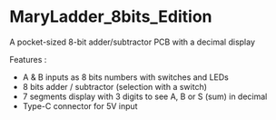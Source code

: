 # MaryLadder_8bits_Edition
 A pocket-sized 8-bit adder/subtractor PCB with a decimal display 
 
 Features : 
 
 - A & B inputs as 8 bits numbers with switches and LEDs
 - 8 bits adder / subtractor (selection with a switch)
 - 7 segments display with 3 digits to see A, B or S (sum) in decimal
 - Type-C connector for 5V input
